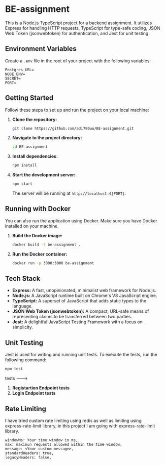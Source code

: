 # BE-assignment

This is a Node.js TypeScript project for a backend assignment. It utilizes Express for handling HTTP requests, TypeScript for type-safe coding, JSON Web Token (jsonwebtoken) for authentication, and Jest for unit testing.

## Environment Variables

Create a `.env` file in the root of your project with the following variables:

```env
Postgres_URL=
NODE_ENV=
SECRET=
PORT=
```

## Getting Started

Follow these steps to set up and run the project on your local machine:

1. **Clone the repository:**

   ```bash
   git clone https://github.com/adi790uu/BE-assignment.git

   ```

2. **Navigate to the project directory:**

   ```bash
   cd BE-assignment
   ```

3. **Install dependencies:**

   ```bash
   npm install
   ```

4. **Start the development server:**

   ```bash
   npm start
   ```

   The server will be running at `http://localhost:${PORT}`.

## Running with Docker

You can also run the application using Docker. Make sure you have Docker installed on your machine.

1. **Build the Docker image:**

   ```bash
   docker build -t be-assignment .
   ```

2. **Run the Docker container:**

   ```bash
   docker run -p 3000:3000 be-assignment
   ```

## Tech Stack

- **Express:** A fast, unopinionated, minimalist web framework for Node.js.
- **Node.js:** A JavaScript runtime built on Chrome's V8 JavaScript engine.
- **TypeScript:** A superset of JavaScript that adds static types to the language.
- **JSON Web Token (jsonwebtoken):** A compact, URL-safe means of representing claims to be transferred between two parties.
- **Jest:** A delightful JavaScript Testing Framework with a focus on simplicity.

## Unit Testing

Jest is used for writing and running unit tests. To execute the tests, run the following command:

```bash
npm test
```

tests --->

1. **Registartion Endpoint tests**
2. **Login Endpoint tests**

## Rate Limiting

I have tried custom rate limiting using redis as well as limiting using express-rate-limit library, in this project I am going with
express-rate-limit library.

```
windowMs: Your time window in ms,
max: maximun requests allowed within the time window,
message: <Your custom message>,
standardHeaders: true,
legacyHeaders: false,
```
